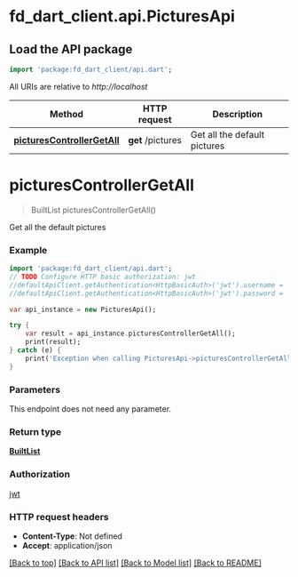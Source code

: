 # fd_dart_client.api.PicturesApi

## Load the API package
```dart
import 'package:fd_dart_client/api.dart';
```

All URIs are relative to *http://localhost*

Method | HTTP request | Description
------------- | ------------- | -------------
[**picturesControllerGetAll**](PicturesApi.md#picturescontrollergetall) | **get** /pictures | Get all the default pictures


# **picturesControllerGetAll**
> BuiltList<ResponsePictureDto> picturesControllerGetAll()

Get all the default pictures

### Example 
```dart
import 'package:fd_dart_client/api.dart';
// TODO Configure HTTP basic authorization: jwt
//defaultApiClient.getAuthentication<HttpBasicAuth>('jwt').username = 'YOUR_USERNAME'
//defaultApiClient.getAuthentication<HttpBasicAuth>('jwt').password = 'YOUR_PASSWORD';

var api_instance = new PicturesApi();

try { 
    var result = api_instance.picturesControllerGetAll();
    print(result);
} catch (e) {
    print('Exception when calling PicturesApi->picturesControllerGetAll: $e\n');
}
```

### Parameters
This endpoint does not need any parameter.

### Return type

[**BuiltList<ResponsePictureDto>**](ResponsePictureDto.md)

### Authorization

[jwt](../README.md#jwt)

### HTTP request headers

 - **Content-Type**: Not defined
 - **Accept**: application/json

[[Back to top]](#) [[Back to API list]](../README.md#documentation-for-api-endpoints) [[Back to Model list]](../README.md#documentation-for-models) [[Back to README]](../README.md)

